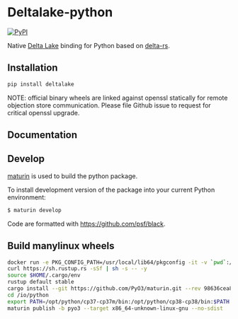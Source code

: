 Deltalake-python
================

[![PyPI](https://img.shields.io/pypi/v/deltalake.svg?style=flat-square)](https://pypi.org/project/deltalake/)

Native [Delta Lake](https://delta.io/) binding for Python based on
[delta-rs](https://github.com/delta-io/delta-rs).


Installation
------------

```bash
pip install deltalake
```

NOTE: official binary wheels are linked against openssl statically for remote
objection store communication. Please file Github issue to request for critical
openssl upgrade.


Documentation
-----
<!--- Add the readthedocs link --->

Develop
-------

[maturin](https://github.com/PyO3/maturin) is used to build the python package.

To install development version of the package into your current Python environment:

```bash
$ maturin develop
```

Code are formatted with https://github.com/psf/black.


Build manylinux wheels
----------------------

```bash
docker run -e PKG_CONFIG_PATH=/usr/local/lib64/pkgconfig -it -v `pwd`:/io apache/arrow-dev:amd64-centos-6.10-python-manylinux2010 bash
curl https://sh.rustup.rs -sSf | sh -s -- -y
source $HOME/.cargo/env
rustup default stable
cargo install --git https://github.com/PyO3/maturin.git --rev 98636cea89c328b3eba4ebb548124f75c8018200 maturin
cd /io/python
export PATH=/opt/python/cp37-cp37m/bin:/opt/python/cp38-cp38/bin:$PATH
maturin publish -b pyo3 --target x86_64-unknown-linux-gnu --no-sdist
```
